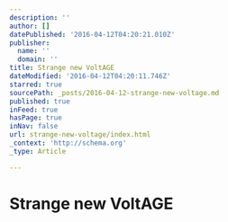 ```yaml
---
description: ''
author: []
datePublished: '2016-04-12T04:20:21.010Z'
publisher:
  name: ''
  domain: ''
title: Strange new VoltAGE
dateModified: '2016-04-12T04:20:11.746Z'
starred: true
sourcePath: _posts/2016-04-12-strange-new-voltage.md
published: true
inFeed: true
hasPage: true
inNav: false
url: strange-new-voltage/index.html
_context: 'http://schema.org'
_type: Article

---
```

# Strange new VoltAGE